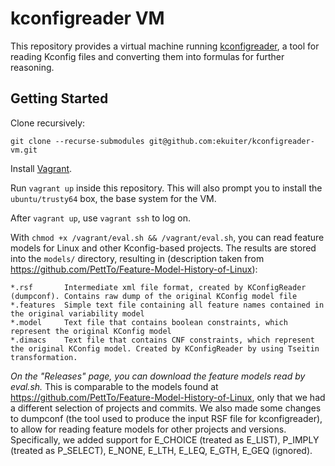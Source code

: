 # kconfigreader VM

This repository provides a virtual machine running [kconfigreader](https://github.com/ckaestne/kconfigreader), a tool for reading Kconfig files and converting them into formulas for further reasoning.

## Getting Started

Clone recursively:

```
git clone --recurse-submodules git@github.com:ekuiter/kconfigreader-vm.git
```

Install [Vagrant](https://www.vagrantup.com/).

Run `vagrant up` inside this repository. This will also prompt you to install the
`ubuntu/trusty64` box, the base system for the VM.

After `vagrant up`, use `vagrant ssh` to log on.

With `chmod +x /vagrant/eval.sh && /vagrant/eval.sh`, you can read feature models for Linux and other Kconfig-based projects.
The results are stored into the `models/` directory, resulting in (description taken from https://github.com/PettTo/Feature-Model-History-of-Linux):

```
*.rsf       Intermediate xml file format, created by KConfigReader (dumpconf). Contains raw dump of the original KConfig model file
*.features  Simple text file containing all feature names contained in the original variability model
*.model     Text file that contains boolean constraints, which represent the original KConfig model
*.dimacs    Text file that contains CNF constraints, which represent the original KConfig model. Created by KConfigReader by using Tseitin transformation.
 ```

*On the "Releases" page, you can download the feature models read by eval.sh.*
This is comparable to the models found at https://github.com/PettTo/Feature-Model-History-of-Linux, only that we had a different selection of projects and commits.
We also made some changes to dumpconf (the tool used to produce the input RSF file for kconfigreader), to allow for reading feature models for other projects and versions.
Specifically, we added support for E_CHOICE (treated as E_LIST), P_IMPLY (treated as P_SELECT), E_NONE, E_LTH, E_LEQ, E_GTH, E_GEQ (ignored).